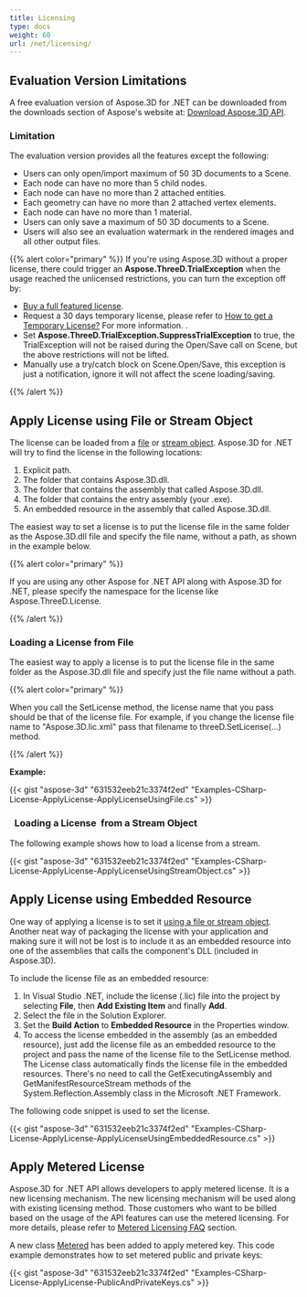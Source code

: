 ```yaml
---
title: Licensing
type: docs
weight: 60
url: /net/licensing/
---
```


## **Evaluation Version Limitations**
A free evaluation version of Aspose.3D for .NET can be downloaded from the downloads section of Aspose's website at: [Download Aspose.3D API](https://www.nuget.org/packages/Aspose.3D).
### **Limitation**
The evaluation version provides all the features except the following:

- Users can only open/import maximum of 50 3D documents to a Scene.
- Each node can have no more than 5 child nodes.
- Each node can have no more than 2 attached entities.
- Each geometry can have no more than 2 attached vertex elements.
- Each node can have no more than 1 material.
- Users can only save a maximum of 50 3D documents to a Scene.
- Users will also see an evaluation watermark in the rendered images and all other output files.

{{% alert color="primary" %}} 
If you're using Aspose.3D without a proper license, there could trigger an **Aspose.ThreeD.TrialException** when the usage reached the unlicensed restrictions, you can turn the exception off by:

* [Buy a full featured license](https://purchase.aspose.com/buy).
* Request a 30 days temporary license, please refer to [How to get a Temporary License?](https://purchase.aspose.com/temporary-license) For more information.
.
* Set **Aspose.ThreeD.TrialException.SuppressTrialException** to true, the  TrialException will not be raised during the Open/Save call on Scene, but the above restrictions will not be lifted.
* Manually use a try/catch block on Scene.Open/Save, this exception is just a notification, ignore it will not affect the scene loading/saving.

{{% /alert %}} 

## **Apply License using File or Stream Object**
The license can be loaded from a [file](https://docs.aspose.com/3d/net/licensing/#Licensing-LoadingaLicensefromFile) or [stream object](https://docs.aspose.com/3d/net/licensing/#Licensing-LoadingaLicensefromaStreamObject). Aspose.3D for .NET will try to find the license in the following locations:

1. Explicit path.
1. The folder that contains Aspose.3D.dll.
1. The folder that contains the assembly that called Aspose.3D.dll.
1. The folder that contains the entry assembly (your .exe).
1. An embedded resource in the assembly that called Aspose.3D.dll.

The easiest way to set a license is to put the license file in the same folder as the Aspose.3D.dll file and specify the file name, without a path, as shown in the example below.

{{% alert color="primary" %}} 

If you are using any other Aspose for .NET API along with Aspose.3D for .NET, please specify the namespace for the license like Aspose.ThreeD.License.

{{% /alert %}} 
### **Loading a License from File**
The easiest way to apply a license is to put the license file in the same folder as the Aspose.3D.dll file and specify just the file name without a path.

{{% alert color="primary" %}} 

When you call the SetLicense method, the license name that you pass should be that of the license file. For example, if you change the license file name to "Aspose.3D.lic.xml" pass that filename to threeD.SetLicense(…) method.

{{% /alert %}} 

**Example:**

{{< gist "aspose-3d" "631532eeb21c3374f2ed" "Examples-CSharp-License-ApplyLicense-ApplyLicenseUsingFile.cs" >}}
### ` `**Loading a License  from a Stream Object**
The following example shows how to load a license from a stream.

{{< gist "aspose-3d" "631532eeb21c3374f2ed" "Examples-CSharp-License-ApplyLicense-ApplyLicenseUsingStreamObject.cs" >}}
## **Apply License using Embedded Resource**
One way of applying a license is to set it [using a file or stream object](). Another neat way of packaging the license with your application and making sure it will not be lost is to include it as an embedded resource into one of the assemblies that calls the component's DLL (included in Aspose.3D).

To include the license file as an embedded resource:

1. In Visual Studio .NET, include the license (.lic) file into the project by selecting **File**, then **Add Existing Item** and finally **Add**.
1. Select the file in the Solution Explorer.
1. Set the **Build Action** to **Embedded Resource** in the Properties window.
1. To access the license embedded in the assembly (as an embedded resource), just add the license file as an embedded resource to the project and pass the name of the license file to the SetLicense method. The License class automatically finds the license file in the embedded resources. There's no need to call the GetExecutingAssembly and GetManifestResourceStream methods of the System.Reflection.Assembly class in the Microsoft .NET Framework.

The following code snippet is used to set the license.

{{< gist "aspose-3d" "631532eeb21c3374f2ed" "Examples-CSharp-License-ApplyLicense-ApplyLicenseUsingEmbeddedResource.cs" >}}
## **Apply Metered License**
Aspose.3D for .NET API allows developers to apply metered license. It is a new licensing mechanism. The new licensing mechanism will be used along with existing licensing method. Those customers who want to be billed based on the usage of the API features can use the metered licensing. For more details, please refer to [Metered Licensing FAQ](https://purchase.aspose.com/faqs/licensing/metered) section.

A new class [Metered](https://apireference.aspose.com/net/3d/aspose.threed/metered/) has been added to apply metered key. This code example demonstrates how to set metered public and private keys:

{{< gist "aspose-3d" "631532eeb21c3374f2ed" "Examples-CSharp-License-ApplyLicense-PublicAndPrivateKeys.cs" >}}
